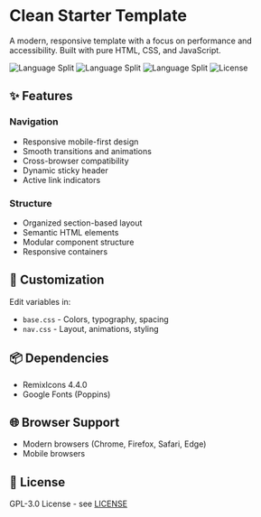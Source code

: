 # Clean Starter Template

A modern, responsive template with a focus on performance and accessibility. Built with pure HTML, CSS, and JavaScript.

![Language Split](https://img.shields.io/badge/CSS-48.7%25-blue)
![Language Split](https://img.shields.io/badge/HTML-32.3%25-orange)
![Language Split](https://img.shields.io/badge/JavaScript-19.0%25-yellow)
![License](https://img.shields.io/badge/license-GPL--3.0-green)

## ✨ Features

### Navigation
- Responsive mobile-first design
- Smooth transitions and animations
- Cross-browser compatibility
- Dynamic sticky header
- Active link indicators
### Structure
- Organized section-based layout
- Semantic HTML elements
- Modular component structure
- Responsive containers

## 🎨 Customization
Edit variables in:
- `base.css` - Colors, typography, spacing
- `nav.css` - Layout, animations, styling

## 📦 Dependencies
- RemixIcons 4.4.0
- Google Fonts (Poppins)

## 🌐 Browser Support
- Modern browsers (Chrome, Firefox, Safari, Edge)
- Mobile browsers

## 📄 License
GPL-3.0 License - see [LICENSE](LICENSE)
